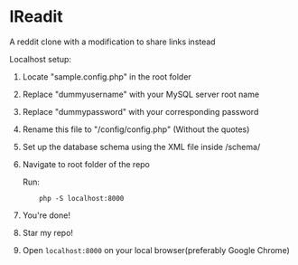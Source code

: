 # IReadit 
A reddit clone with a modification to share links instead

Localhost setup:

1. Locate "sample.config.php" in the root folder
2. Replace "dummyusername" with your MySQL server root name
3. Replace "dummypassword" with your corresponding password
4. Rename this file to "/config/config.php" (Without the quotes)
5. Set up the database schema using the XML file inside /schema/
6. Navigate to root folder of the repo

    Run:
    ```console
        php -S localhost:8000
    ```
7. You're done!
8. Star my repo!
9. Open ```localhost:8000``` on your local browser(preferably Google Chrome)
